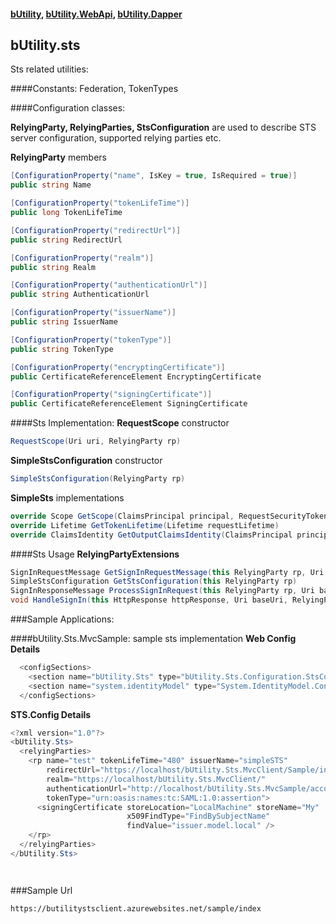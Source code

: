 #### [bUtility](../README.md), [bUtility.WebApi](docs/butility.webapi.md), [bUtility.Dapper](butility.dapper.md)

## bUtility.sts
Sts related utilities:

####Constants: 
Federation, TokenTypes


####Configuration classes: 

**RelyingParty, RelyingParties, StsConfiguration** are used to describe STS server configuration, supported relying parties etc.


**RelyingParty** members
```c#
[ConfigurationProperty("name", IsKey = true, IsRequired = true)]
public string Name

[ConfigurationProperty("tokenLifeTime")]
public long TokenLifeTime

[ConfigurationProperty("redirectUrl")]
public string RedirectUrl

[ConfigurationProperty("realm")]
public string Realm

[ConfigurationProperty("authenticationUrl")]
public string AuthenticationUrl

[ConfigurationProperty("issuerName")]
public string IssuerName

[ConfigurationProperty("tokenType")]
public string TokenType

[ConfigurationProperty("encryptingCertificate")]
public CertificateReferenceElement EncryptingCertificate

[ConfigurationProperty("signingCertificate")]
public CertificateReferenceElement SigningCertificate

```


####Sts Implementation: 
**RequestScope** constructor
```c#
RequestScope(Uri uri, RelyingParty rp)
```

**SimpleStsConfiguration** constructor
```c#
SimpleStsConfiguration(RelyingParty rp)
```


**SimpleSts** implementations
```c#
override Scope GetScope(ClaimsPrincipal principal, RequestSecurityToken request)
override Lifetime GetTokenLifetime(Lifetime requestLifetime)
override ClaimsIdentity GetOutputClaimsIdentity(ClaimsPrincipal principal, RequestSecurityToken request, Scope scope)
```

####Sts Usage
**RelyingPartyExtensions**
```c#
SignInRequestMessage GetSignInRequestMessage(this RelyingParty rp, Uri baseUri)
SimpleStsConfiguration GetStsConfiguration(this RelyingParty rp)
SignInResponseMessage ProcessSignInRequest(this RelyingParty rp, Uri baseUri, ClaimsPrincipal principal)
void HandleSignIn(this HttpResponse httpResponse, Uri baseUri, RelyingParty rp, ClaimsPrincipal principal)
```


###Sample Applications: 

####bUtility.Sts.MvcSample: sample sts implementation 
**Web Config Details**
```c#
  <configSections>
    <section name="bUtility.Sts" type="bUtility.Sts.Configuration.StsConfiguration, bUtility.Sts, Version=0.0.0.1, Culture=neutral" />
    <section name="system.identityModel" type="System.IdentityModel.Configuration.SystemIdentityModelSection, System.IdentityModel, Version=4.0.0.0, Culture=neutral, PublicKeyToken=B77A5C561934E089" />
  </configSections>
```

**STS.Config Details**
```c#
<?xml version="1.0"?>
<bUtility.Sts>
  <relyingParties>
    <rp name="test" tokenLifeTime="480" issuerName="simpleSTS"
        redirectUrl="https://localhost/bUtility.Sts.MvcClient/Sample/index" 
        realm="https://localhost/bUtility.Sts.MvcClient/" 
        authenticationUrl="http://localhost/bUtility.Sts.MvcSample/account"
        tokenType="urn:oasis:names:tc:SAML:1.0:assertion">
      <signingCertificate storeLocation="LocalMachine" storeName="My" 
                          x509FindType="FindBySubjectName" 
                          findValue="issuer.model.local" />
    </rp>
  </relyingParties>
</bUtility.Sts>
```




```c#

```
```c#

```

###Sample Url
```
https://butilitystsclient.azurewebsites.net/sample/index
```
